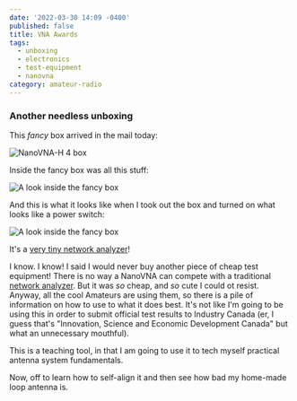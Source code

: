 ```yaml
---
date: '2022-03-30 14:09 -0400'
published: false
title: VNA Awards
tags:
  - unboxing
  - electronics
  - test-equipment
  - nanovna
category: amateur-radio
---
```

### Another needless unboxing

This _fancy_ box arrived in the mail today:

![NanoVNA-H 4 box](https://www.23hq.com/clvrmnky/photo/101741438/snippet)

Inside the fancy box was all this stuff:

![A look inside the fancy box](https://www.23hq.com/clvrmnky/photo/101741423/snippet)

And this is what it looks like when I took out the box and turned on what looks like a power switch:

![A look inside the fancy box](https://www.23hq.com/clvrmnky/photo/101741431/snippet)

It's a [very tiny network analyzer](https://nanovna.com/)!

I know. I know! I said I would never buy another piece of cheap test equipment! There is no way a NanoVNA can compete with a traditional [network analyzer](https://en.wikipedia.org/wiki/Network_analyzer_(electrical)). But it was _so_ cheap, and _so_ cute I could ot resist. Anyway, all the cool Amateurs are using them, so there is a pile of information on how to use to what it does best. It's not like I'm going to be using this in order to submit official test results to Industry Canada (er, I guess that's "Innovation, Science and Economic Development Canada" but what an unnecessary mouthful).

This is a teaching tool, in that I am going to use it to tech myself practical antenna system fundamentals.

Now, off to learn how to self-align it and then see how bad my home-made loop antenna is.

